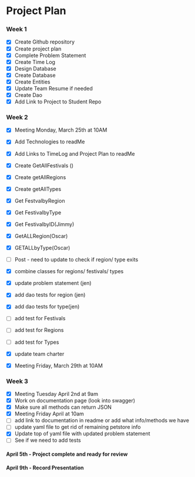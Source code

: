# Project Plan

### Week 1

- [X] Create Github repository
- [X] Create project plan
- [X] Complete Problem Statement
- [X] Create Time Log
- [X] Design Database
- [X] Create Database
- [X] Create Entities
- [X] Update Team Resume if needed
- [X] Create Dao
- [X] Add Link to Project to Student Repo

### Week 2

- [X] Meeting Monday, March 25th at 10AM
- [X] Add Technologies to readMe 
- [X] Add Links to TimeLog and Project Plan to readMe 
- [X] Create GetAllFestivals ()
- [X] Create getAllRegions
- [X] Create getAllTypes
- [X] Get FestvalbyRegion
- [X] Get FestivalbyType
- [X] Get FestivalbyID(Jimmy)
- [X] GetALLRegion(Oscar)
- [X] GETALLbyType(Oscar)
- [ ] Post - need to update to check if region/ type exits
- [X] combine classes for regions/ festivals/ types
- [X] update problem statement (jen)
- [X] add dao tests for region (jen)
- [X] add dao tests for type(jen)
- [ ] add test for Festivals
- [ ] add test for Regions
- [ ] add test for Types
- [X] update team charter
- [X] Meeting Friday, March 29th at 10AM


### Week 3
- [X] Meeting Tuesday April 2nd at 9am
- [X] Work on documentation page (look into swagger)
- [X] Make sure all methods can return JSON 
- [X] Meeting Friday April at 10am
- [ ] add link to documentation in readme or add what info/methods we have
- [ ] update yaml file to get rid of remaining petstore info
- [X] Update top of yaml file with updated problem statement
- [ ] See if we need to add tests

#### April 5th - Project complete and ready for review 
#### April 9th - Record Presentation